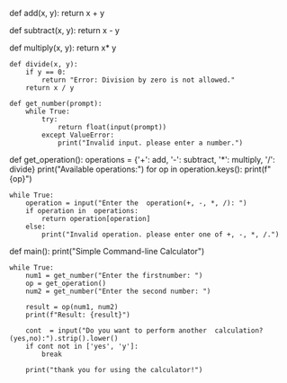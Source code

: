 def add(x, y):
    return x + y

def subtract(x, y):
    return x - y
    
def multiply(x, y):
    return x* y
    
    def divide(x, y):
        if y == 0:
            return "Error: Division by zero is not allowed."
        return x / y
        
    def get_number(prompt):
        while True:
            try:
                return float(input(prompt))
            except ValueError:
                print("Invalid input. please enter a number.")
                
def  get_operation():
    operations = {'+': add, '-':  subtract, '*': multiply, '/':  divide}
    print("Available  operations:")
    for op in operation.keys():
        print(f" {op}")
        
    while True:
        operation = input("Enter the  operation(+, -, *, /): ")
        if operation in  operations:
            return operation[operation]
        else:
            print("Invalid operation. please enter one of +, -, *, /.")
            
def main():
    print("Simple Command-line Calculator")
    
    while True:
        num1 = get_number("Enter the firstnumber: ")
        op = get_operation()
        num2 = get_number("Enter the second number: ")
        
        result = op(num1, num2)
        print(f"Result: {result}")
        
        cont  = input("Do you want to perform another  calculation?(yes,no):").strip().lower()
        if cont not in ['yes', 'y']:
            break
        
        print("thank you for using the calculator!")
